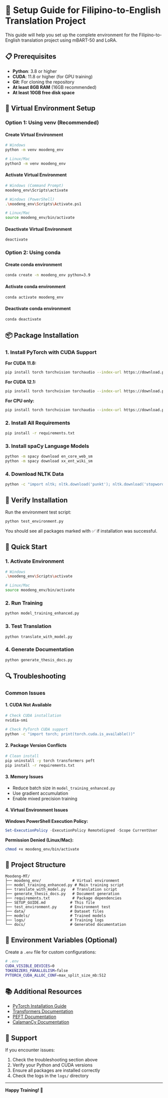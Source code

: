 # 🚀 Setup Guide for Filipino-to-English Translation Project

This guide will help you set up the complete environment for the Filipino-to-English translation project using mBART-50 and LoRA.

## 📋 Prerequisites

- **Python**: 3.8 or higher
- **CUDA**: 11.8 or higher (for GPU training)
- **Git**: For cloning the repository
- **At least 8GB RAM** (16GB recommended)
- **At least 10GB free disk space**

## 🔧 Virtual Environment Setup

### Option 1: Using venv (Recommended)

#### Create Virtual Environment
```bash
# Windows
python -m venv moodeng_env

# Linux/Mac
python3 -m venv moodeng_env
```

#### Activate Virtual Environment
```bash
# Windows (Command Prompt)
moodeng_env\Scripts\activate

# Windows (PowerShell)
.\moodeng_env\Scripts\Activate.ps1

# Linux/Mac
source moodeng_env/bin/activate
```

#### Deactivate Virtual Environment
```bash
deactivate
```

### Option 2: Using conda

#### Create conda environment
```bash
conda create -n moodeng_env python=3.9
```

#### Activate conda environment
```bash
conda activate moodeng_env
```

#### Deactivate conda environment
```bash
conda deactivate
```

## 📦 Package Installation

### 1. Install PyTorch with CUDA Support

**For CUDA 11.8:**
```bash
pip install torch torchvision torchaudio --index-url https://download.pytorch.org/whl/cu118
```

**For CUDA 12.1:**
```bash
pip install torch torchvision torchaudio --index-url https://download.pytorch.org/whl/cu121
```

**For CPU only:**
```bash
pip install torch torchvision torchaudio --index-url https://download.pytorch.org/whl/cpu
```

### 2. Install All Requirements
```bash
pip install -r requirements.txt
```

### 3. Install spaCy Language Models
```bash
python -m spacy download en_core_web_sm
python -m spacy download xx_ent_wiki_sm
```

### 4. Download NLTK Data
```bash
python -c "import nltk; nltk.download('punkt'); nltk.download('stopwords')"
```

## 🧪 Verify Installation

Run the environment test script:
```bash
python test_environment.py
```

You should see all packages marked with ✅ if installation was successful.

## 🚀 Quick Start

### 1. Activate Environment
```bash
# Windows
.\moodeng_env\Scripts\activate

# Linux/Mac
source moodeng_env/bin/activate
```

### 2. Run Training
```bash
python model_training_enhanced.py
```

### 3. Test Translation
```bash
python translate_with_model.py
```

### 4. Generate Documentation
```bash
python generate_thesis_docs.py
```

## 🔍 Troubleshooting

### Common Issues

#### 1. CUDA Not Available
```bash
# Check CUDA installation
nvidia-smi

# Check PyTorch CUDA support
python -c "import torch; print(torch.cuda.is_available())"
```

#### 2. Package Version Conflicts
```bash
# Clean install
pip uninstall -y torch transformers peft
pip install -r requirements.txt
```

#### 3. Memory Issues
- Reduce batch size in `model_training_enhanced.py`
- Use gradient accumulation
- Enable mixed precision training

#### 4. Virtual Environment Issues

**Windows PowerShell Execution Policy:**
```powershell
Set-ExecutionPolicy -ExecutionPolicy RemoteSigned -Scope CurrentUser
```

**Permission Denied (Linux/Mac):**
```bash
chmod +x moodeng_env/bin/activate
```

## 📁 Project Structure

```
Moodeng-MT/
├── moodeng_env/              # Virtual environment
├── model_training_enhanced.py # Main training script
├── translate_with_model.py   # Translation script
├── generate_thesis_docs.py   # Document generation
├── requirements.txt          # Package dependencies
├── SETUP_GUIDE.md           # This file
├── test_environment.py      # Environment test
├── data/                    # Dataset files
├── models/                  # Trained models
├── logs/                    # Training logs
└── docs/                    # Generated documentation
```

## 🎯 Environment Variables (Optional)

Create a `.env` file for custom configurations:
```bash
# .env
CUDA_VISIBLE_DEVICES=0
TOKENIZERS_PARALLELISM=false
PYTORCH_CUDA_ALLOC_CONF=max_split_size_mb:512
```

## 📚 Additional Resources

- [PyTorch Installation Guide](https://pytorch.org/get-started/locally/)
- [Transformers Documentation](https://huggingface.co/docs/transformers/)
- [PEFT Documentation](https://huggingface.co/docs/peft/)
- [CalamanCy Documentation](https://github.com/ljvmiranda921/calamancy)

## 🤝 Support

If you encounter issues:
1. Check the troubleshooting section above
2. Verify your Python and CUDA versions
3. Ensure all packages are installed correctly
4. Check the logs in the `logs/` directory

---

**Happy Training! 🎉**
